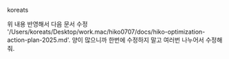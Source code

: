 koreats

위 내용 반영해서 다음 문서 수정 '/Users/koreats/Desktop/work.mac/hiko0707/docs/hiko-optimization-action-plan-2025.md'. 양이 많으니까 한번에 수정하지 말고 여러번 나누어서 수정해줘.

